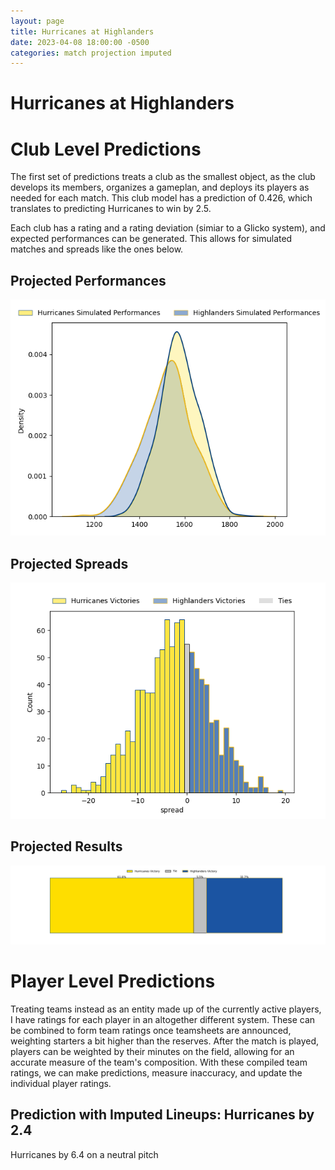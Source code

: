 ```yaml
---  
layout: page  
title: Hurricanes at Highlanders  
date: 2023-04-08 18:00:00 -0500  
categories: match projection imputed  
---
```

# Hurricanes at Highlanders

# Club Level Predictions


The first set of predictions treats a club as the smallest object, as the club develops its members, organizes a gameplan, and deploys its players as needed for each match. This club model has a prediction of 0.426, which translates to predicting Hurricanes to win by 2.5.

Each club has a rating and a rating deviation (simiar to a Glicko system), and expected performances can be generated. This allows for simulated matches and spreads like the ones below.
## Projected Performances


![Projected Performances](plots/performances_2023-04-08-Highlanders-Hurricanes.png)
## Projected Spreads


![Projected Spreads](plots/spreads_2023-04-08-Highlanders-Hurricanes.png)
## Projected Results


![Projected Results](plots/resultbar_2023-04-08-Highlanders-Hurricanes.png)
# Player Level Predictions


Treating teams instead as an entity made up of the currently active players, I have ratings for each player in an altogether different system. These can be combined to form team ratings once teamsheets are announced, weighting starters a bit higher than the reserves. After the match is played, players can be weighted by their minutes on the field, allowing for an accurate measure of the team's composition. With these compiled team ratings, we can make predictions, measure inaccuracy, and update the individual player ratings.
## Prediction with Imputed Lineups: Hurricanes by 2.4


Hurricanes by 6.4 on a neutral pitch

